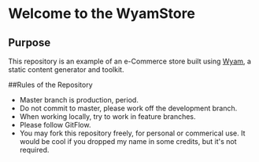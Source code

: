 # Welcome to the WyamStore

## Purpose
This repository is an example of an e-Commerce store built using [Wyam](https://wyam.io/), a static content generator and toolkit.

##Rules of the Repository
* Master branch is production, period.
* Do not commit to master, please work off the development branch.
* When working locally, try to work in feature branches.
* Please follow GitFlow.
* You may fork this repository freely, for personal or commerical use. It would be cool if you dropped my name in some credits, but it's not required.

